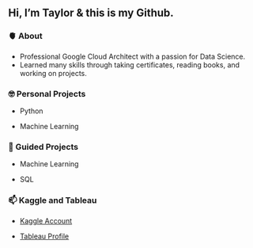 ## Hi, I’m Taylor & this is my Github.
### **🫀 About**
- Professional Google Cloud Architect with a passion for Data Science.
- Learned many skills through taking certificates, reading books, and working on projects.

### **🤓 Personal Projects**

  - Python 

  - Machine Learning 


### **🫡 Guided Projects**

  - Machine Learning 

  - SQL

### **📫 Kaggle and Tableau**

- [Kaggle Account](https://www.kaggle.com/taylorgonzalez/code)

- [Tableau Profile](https://public.tableau.com/app/profile/taylor.gonzalez7364)


<!---
taylorgon96/taylorgon96 is a ✨ special ✨ repository because its `README.md` (this file) appears on your GitHub profile.
You can click the Preview link to take a look at your changes.
--->
